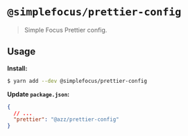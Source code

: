 # `@simplefocus/prettier-config`

> Simple Focus Prettier config.


## Usage

__Install:__

```bash
$ yarn add --dev @simplefocus/prettier-config
```

__Update `package.json`:__

```json
{
  // ...
  "prettier": "@azz/prettier-config"
}
```

